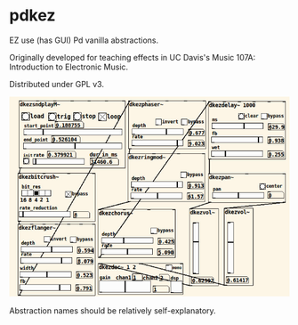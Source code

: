 # pdkez
EZ use (has GUI) Pd vanilla abstractions.

Originally developed for teaching effects in UC Davis's Music 107A: Introduction to Electronic Music.

Distributed under GPL v3.

![screenshot](pdkez_screenshot.jpg)


Abstraction names should be relatively self-explanatory.
